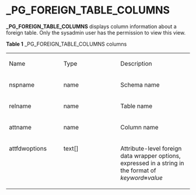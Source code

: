 # \_PG\_FOREIGN\_TABLE\_COLUMNS<a name="EN-US_TOPIC_0310260669"></a>

**\_PG\_FOREIGN\_TABLE\_COLUMNS**  displays column information about a foreign table. Only the sysadmin user has the permission to view this view.

**Table  1**  \_PG\_FOREIGN\_TABLE\_COLUMNS columns

<a name="table1011513101687"></a>
<table><tbody><tr id="row201685101086"><td class="cellrowborder" valign="top" width="29.642964296429643%"><p id="p7168210483"><a name="p7168210483"></a><a name="p7168210483"></a>Name</p>
</td>
<td class="cellrowborder" valign="top" width="30.983098309830986%"><p id="p1816817101585"><a name="p1816817101585"></a><a name="p1816817101585"></a>Type</p>
</td>
<td class="cellrowborder" valign="top" width="39.373937393739375%"><p id="p111687101286"><a name="p111687101286"></a><a name="p111687101286"></a>Description</p>
</td>
</tr>
<tr id="row81692010682"><td class="cellrowborder" valign="top" width="29.642964296429643%"><p id="p114615118564"><a name="p114615118564"></a><a name="p114615118564"></a>nspname</p>
</td>
<td class="cellrowborder" valign="top" width="30.983098309830986%"><p id="p14431511175614"><a name="p14431511175614"></a><a name="p14431511175614"></a>name</p>
</td>
<td class="cellrowborder" valign="top" width="39.373937393739375%"><p id="p14633175920315"><a name="p14633175920315"></a><a name="p14633175920315"></a>Schema name</p>
</td>
</tr>
<tr id="row413211712177"><td class="cellrowborder" valign="top" width="29.642964296429643%"><p id="p173712113569"><a name="p173712113569"></a><a name="p173712113569"></a>relname</p>
</td>
<td class="cellrowborder" valign="top" width="30.983098309830986%"><p id="p434131112566"><a name="p434131112566"></a><a name="p434131112566"></a>name</p>
</td>
<td class="cellrowborder" valign="top" width="39.373937393739375%"><p id="p232121145619"><a name="p232121145619"></a><a name="p232121145619"></a>Table name</p>
</td>
</tr>
<tr id="row201063118176"><td class="cellrowborder" valign="top" width="29.642964296429643%"><p id="p929161105612"><a name="p929161105612"></a><a name="p929161105612"></a>attname</p>
</td>
<td class="cellrowborder" valign="top" width="30.983098309830986%"><p id="p122719112569"><a name="p122719112569"></a><a name="p122719112569"></a>name</p>
</td>
<td class="cellrowborder" valign="top" width="39.373937393739375%"><p id="p1023111175619"><a name="p1023111175619"></a><a name="p1023111175619"></a>Column name</p>
</td>
</tr>
<tr id="row3696121410172"><td class="cellrowborder" valign="top" width="29.642964296429643%"><p id="p102051111566"><a name="p102051111566"></a><a name="p102051111566"></a>attfdwoptions</p>
</td>
<td class="cellrowborder" valign="top" width="30.983098309830986%"><p id="p1016131116561"><a name="p1016131116561"></a><a name="p1016131116561"></a>text[]</p>
</td>
<td class="cellrowborder" valign="top" width="39.373937393739375%"><p id="p491042115713"><a name="p491042115713"></a><a name="p491042115713"></a>Attribute-level foreign data wrapper options, expressed in a string in the format of <em id="i1235651112315"><a name="i1235651112315"></a><a name="i1235651112315"></a>keyword</em><strong id="b142351651132316"><a name="b142351651132316"></a><a name="b142351651132316"></a>=</strong><em id="i102351251162313"><a name="i102351251162313"></a><a name="i102351251162313"></a>value</em></p>
</td>
</tr>
</tbody>
</table>

